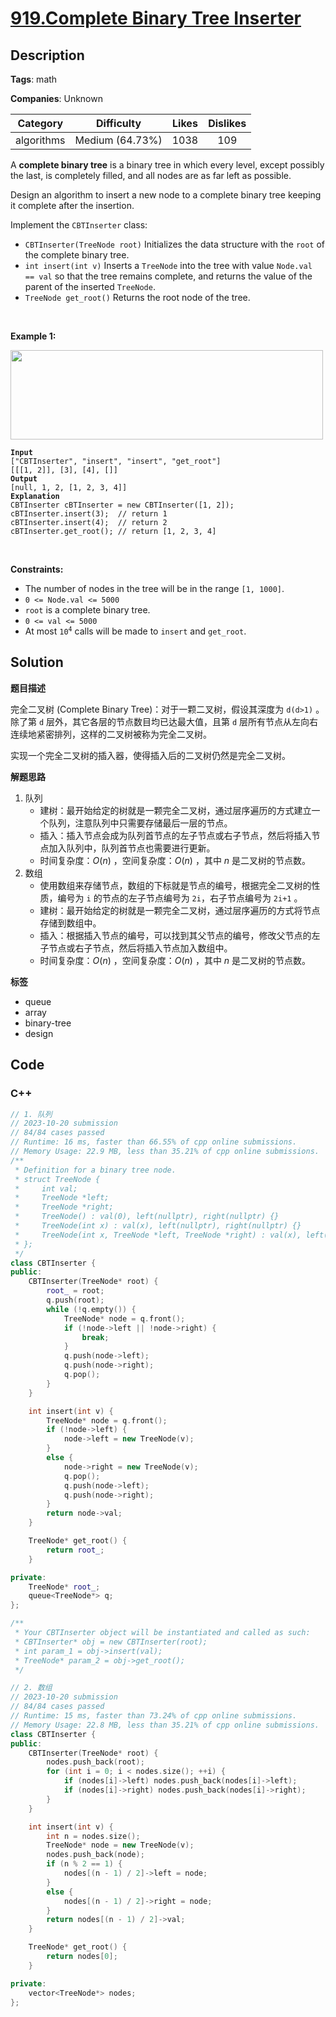 # [919.Complete Binary Tree Inserter](https://leetcode.com/problems/complete-binary-tree-inserter/description/)

## Description

**Tags**: math

**Companies**: Unknown

|  Category  |   Difficulty    | Likes | Dislikes |
| :--------: | :-------------: | :---: | :------: |
| algorithms | Medium (64.73%) | 1038  |   109    |

<p>A <strong>complete binary tree</strong> is a binary tree in which every level, except possibly the last, is completely filled, and all nodes are as far left as possible.</p>
<p>Design an algorithm to insert a new node to a complete binary tree keeping it complete after the insertion.</p>
<p>Implement the <code>CBTInserter</code> class:</p>
<ul>
  <li><code>CBTInserter(TreeNode root)</code> Initializes the data structure with the <code>root</code> of the complete binary tree.</li>
  <li><code>int insert(int v)</code> Inserts a <code>TreeNode</code> into the tree with value <code>Node.val == val</code> so that the tree remains complete, and returns the value of the parent of the inserted <code>TreeNode</code>.</li>
  <li><code>TreeNode get_root()</code> Returns the root node of the tree.</li>
</ul>
<p>&nbsp;</p>
<p><strong class="example">Example 1:</strong></p>
<img alt="" src="https://assets.leetcode.com/uploads/2021/08/03/lc-treeinsert.jpg" style="width: 500px; height: 143px;" />
<pre><code><strong>Input</strong>
[&quot;CBTInserter&quot;, &quot;insert&quot;, &quot;insert&quot;, &quot;get_root&quot;]
[[[1, 2]], [3], [4], []]
<strong>Output</strong>
[null, 1, 2, [1, 2, 3, 4]]
<strong>Explanation</strong>
CBTInserter cBTInserter = new CBTInserter([1, 2]);
cBTInserter.insert(3);  // return 1
cBTInserter.insert(4);  // return 2
cBTInserter.get_root(); // return [1, 2, 3, 4]</code></pre>
<p>&nbsp;</p>
<p><strong>Constraints:</strong></p>
<ul>
  <li>The number of nodes in the tree will be in the range <code>[1, 1000]</code>.</li>
  <li><code>0 &lt;= Node.val &lt;= 5000</code></li>
  <li><code>root</code> is a complete binary tree.</li>
  <li><code>0 &lt;= val &lt;= 5000</code></li>
  <li>At most <code>10<sup>4</sup></code> calls will be made to <code>insert</code> and <code>get_root</code>.</li>
</ul>

## Solution

**题目描述**

完全二叉树 (Complete Binary Tree)：对于一颗二叉树，假设其深度为 `d(d>1)` 。除了第 `d` 层外，其它各层的节点数目均已达最大值，且第 `d` 层所有节点从左向右连续地紧密排列，这样的二叉树被称为完全二叉树。

实现一个完全二叉树的插入器，使得插入后的二叉树仍然是完全二叉树。

**解题思路**

1. 队列
   - 建树：最开始给定的树就是一颗完全二叉树，通过层序遍历的方式建立一个队列，注意队列中只需要存储最后一层的节点。
   - 插入：插入节点会成为队列首节点的左子节点或右子节点，然后将插入节点加入队列中，队列首节点也需要进行更新。
   - 时间复杂度：$O(n)$ ，空间复杂度：$O(n)$ ，其中 $n$ 是二叉树的节点数。
2. 数组
   - 使用数组来存储节点，数组的下标就是节点的编号，根据完全二叉树的性质，编号为 `i` 的节点的左子节点编号为 `2i`，右子节点编号为 `2i+1` 。
   - 建树：最开始给定的树就是一颗完全二叉树，通过层序遍历的方式将节点存储到数组中。
   - 插入：根据插入节点的编号，可以找到其父节点的编号，修改父节点的左子节点或右子节点，然后将插入节点加入数组中。
   - 时间复杂度：$O(n)$ ，空间复杂度：$O(n)$ ，其中 $n$ 是二叉树的节点数。

**标签**

- queue
- array
- binary-tree
- design

<!-- code start -->
## Code

### C++

```cpp
// 1. 队列
// 2023-10-20 submission
// 84/84 cases passed
// Runtime: 16 ms, faster than 66.55% of cpp online submissions.
// Memory Usage: 22.9 MB, less than 35.21% of cpp online submissions.
/**
 * Definition for a binary tree node.
 * struct TreeNode {
 *     int val;
 *     TreeNode *left;
 *     TreeNode *right;
 *     TreeNode() : val(0), left(nullptr), right(nullptr) {}
 *     TreeNode(int x) : val(x), left(nullptr), right(nullptr) {}
 *     TreeNode(int x, TreeNode *left, TreeNode *right) : val(x), left(left), right(right) {}
 * };
 */
class CBTInserter {
public:
    CBTInserter(TreeNode* root) {
        root_ = root;
        q.push(root);
        while (!q.empty()) {
            TreeNode* node = q.front();
            if (!node->left || !node->right) {
                break;
            }
            q.push(node->left);
            q.push(node->right);
            q.pop();
        }
    }

    int insert(int v) {
        TreeNode* node = q.front();
        if (!node->left) {
            node->left = new TreeNode(v);
        }
        else {
            node->right = new TreeNode(v);
            q.pop();
            q.push(node->left);
            q.push(node->right);
        }
        return node->val;
    }

    TreeNode* get_root() {
        return root_;
    }

private:
    TreeNode* root_;
    queue<TreeNode*> q;
};

/**
 * Your CBTInserter object will be instantiated and called as such:
 * CBTInserter* obj = new CBTInserter(root);
 * int param_1 = obj->insert(val);
 * TreeNode* param_2 = obj->get_root();
 */
```

```cpp
// 2. 数组
// 2023-10-20 submission
// 84/84 cases passed
// Runtime: 15 ms, faster than 73.24% of cpp online submissions.
// Memory Usage: 22.8 MB, less than 35.21% of cpp online submissions.
class CBTInserter {
public:
    CBTInserter(TreeNode* root) {
        nodes.push_back(root);
        for (int i = 0; i < nodes.size(); ++i) {
            if (nodes[i]->left) nodes.push_back(nodes[i]->left);
            if (nodes[i]->right) nodes.push_back(nodes[i]->right);
        }
    }

    int insert(int v) {
        int n = nodes.size();
        TreeNode* node = new TreeNode(v);
        nodes.push_back(node);
        if (n % 2 == 1) {
            nodes[(n - 1) / 2]->left = node;
        }
        else {
            nodes[(n - 1) / 2]->right = node;
        }
        return nodes[(n - 1) / 2]->val;
    }

    TreeNode* get_root() {
        return nodes[0];
    }

private:
    vector<TreeNode*> nodes;
};
```

<!-- code end -->
